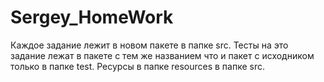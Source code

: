 # Sergey_HomeWork
Каждое задание лежит в новом пакете в папке src.
Тесты на это задание лежат в пакете с тем же названием что и пакет с исходником только в папке test.
Ресурсы в папке resources в папке src.
